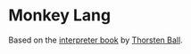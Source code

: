 # Monkey Lang

Based on the [interpreter book](https://interpreterbook.com/) by [Thorsten Ball](https://thorstenball.com/).